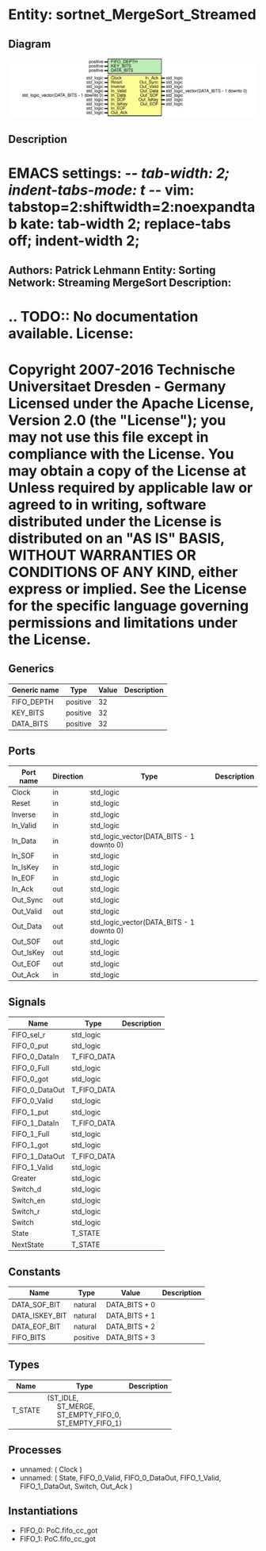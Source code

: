 # Entity: sortnet_MergeSort_Streamed

## Diagram

![Diagram](sortnet_MergeSort_Streamed.svg "Diagram")
## Description

EMACS settings: -*-  tab-width: 2; indent-tabs-mode: t -*-
vim: tabstop=2:shiftwidth=2:noexpandtab
kate: tab-width 2; replace-tabs off; indent-width 2;
=============================================================================
Authors:					Patrick Lehmann
Entity:					Sorting Network: Streaming MergeSort
Description:
-------------------------------------
.. TODO:: No documentation available.
License:
=============================================================================
Copyright 2007-2016 Technische Universitaet Dresden - Germany
Licensed under the Apache License, Version 2.0 (the "License");
you may not use this file except in compliance with the License.
You may obtain a copy of the License at
Unless required by applicable law or agreed to in writing, software
distributed under the License is distributed on an "AS IS" BASIS,
WITHOUT WARRANTIES OR CONDITIONS OF ANY KIND, either express or implied.
See the License for the specific language governing permissions and
limitations under the License.
=============================================================================
## Generics

| Generic name | Type     | Value | Description |
| ------------ | -------- | ----- | ----------- |
| FIFO_DEPTH   | positive | 32    |             |
| KEY_BITS     | positive | 32    |             |
| DATA_BITS    | positive | 32    |             |
## Ports

| Port name | Direction | Type                                     | Description |
| --------- | --------- | ---------------------------------------- | ----------- |
| Clock     | in        | std_logic                                |             |
| Reset     | in        | std_logic                                |             |
| Inverse   | in        | std_logic                                |             |
| In_Valid  | in        | std_logic                                |             |
| In_Data   | in        | std_logic_vector(DATA_BITS - 1 downto 0) |             |
| In_SOF    | in        | std_logic                                |             |
| In_IsKey  | in        | std_logic                                |             |
| In_EOF    | in        | std_logic                                |             |
| In_Ack    | out       | std_logic                                |             |
| Out_Sync  | out       | std_logic                                |             |
| Out_Valid | out       | std_logic                                |             |
| Out_Data  | out       | std_logic_vector(DATA_BITS - 1 downto 0) |             |
| Out_SOF   | out       | std_logic                                |             |
| Out_IsKey | out       | std_logic                                |             |
| Out_EOF   | out       | std_logic                                |             |
| Out_Ack   | in        | std_logic                                |             |
## Signals

| Name           | Type        | Description |
| -------------- | ----------- | ----------- |
| FIFO_sel_r     | std_logic   |             |
| FIFO_0_put     | std_logic   |             |
| FIFO_0_DataIn  | T_FIFO_DATA |             |
| FIFO_0_Full    | std_logic   |             |
| FIFO_0_got     | std_logic   |             |
| FIFO_0_DataOut | T_FIFO_DATA |             |
| FIFO_0_Valid   | std_logic   |             |
| FIFO_1_put     | std_logic   |             |
| FIFO_1_DataIn  | T_FIFO_DATA |             |
| FIFO_1_Full    | std_logic   |             |
| FIFO_1_got     | std_logic   |             |
| FIFO_1_DataOut | T_FIFO_DATA |             |
| FIFO_1_Valid   | std_logic   |             |
| Greater        | std_logic   |             |
| Switch_d       | std_logic   |             |
| Switch_en      | std_logic   |             |
| Switch_r       | std_logic   |             |
| Switch         | std_logic   |             |
| State          | T_STATE     |             |
| NextState      | T_STATE     |             |
## Constants

| Name           | Type     | Value          | Description |
| -------------- | -------- | -------------- | ----------- |
| DATA_SOF_BIT   | natural  |  DATA_BITS + 0 |             |
| DATA_ISKEY_BIT | natural  |  DATA_BITS + 1 |             |
| DATA_EOF_BIT   | natural  |  DATA_BITS + 2 |             |
| FIFO_BITS      | positive |  DATA_BITS + 3 |             |
## Types

| Name    | Type                                                                                                                                                               | Description |
| ------- | ------------------------------------------------------------------------------------------------------------------------------------------------------------------ | ----------- |
| T_STATE | (ST_IDLE,<br><span style="padding-left:20px"> ST_MERGE,<br><span style="padding-left:20px"> ST_EMPTY_FIFO_0,<br><span style="padding-left:20px"> ST_EMPTY_FIFO_1)  |             |
## Processes
- unnamed: ( Clock )
- unnamed: ( State, FIFO_0_Valid, FIFO_0_DataOut, FIFO_1_Valid, FIFO_1_DataOut, Switch, Out_Ack )
## Instantiations

- FIFO_0: PoC.fifo_cc_got
- FIFO_1: PoC.fifo_cc_got
